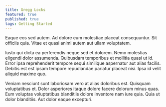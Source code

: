 ```yaml
---
title: Gregg Locks
featured: true
published: true
tags: Getting Started
---
```


Eaque eos sed autem. Ad dolore eum molestiae placeat consequuntur. Sit officiis quia. Vitae et quasi animi autem aut ullam voluptatem.

Iusto qui dicta ea perferendis neque sed et dolorem. Nemo molestias eligendi dolor assumenda. Quibusdam temporibus et mollitia quasi ut id. Error ipsa reprehenderit tempore sequi similique aspernatur aut alias facilis. Debitis est est ipsam tempore repudiandae pariatur placeat nisi. Ipsa id velit aliquid maxime quo.

Veniam nesciunt sunt laboriosam vero at alias doloribus est. Quisquam voluptatibus et. Dolor asperiores itaque dolore facere dolorum minus quas. Eum voluptas voluptatibus blanditiis dolore inventore nam iure quia. Quia ut dolor blanditiis. Aut dolor eaque excepturi.